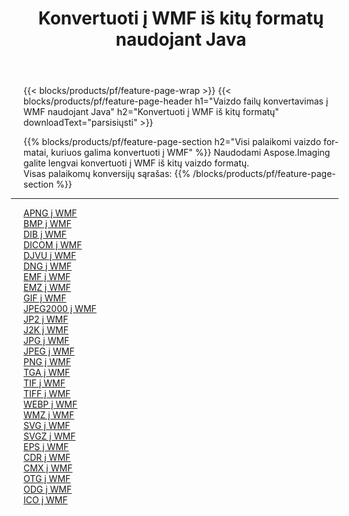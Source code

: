 ﻿---
title: Konvertuoti į WMF iš kitų formatų naudojant Java 
weight: 3920
url: /lt/java/conversion/to/wmf 
lang: lt
langdirlevel: 2
locales: zh-hans,ja,it,ru,de,es,fr,nl,id,lt,pl,pt,vi,tr,ko,zh-hant,ar,hi,th,sv,cs,uk,he
description: Naudodami Aspose.Imaging galite lengvai konvertuoti į WMF iš kitų formatų
---

{{< blocks/products/pf/feature-page-wrap >}}
{{< blocks/products/pf/feature-page-header h1="Vaizdo failų konvertavimas į WMF naudojant Java" h2="Konvertuoti į WMF iš kitų formatų" downloadText="parsisiųsti" >}}


{{% blocks/products/pf/feature-page-section  h2="Visi palaikomi vaizdo formatai, kuriuos galima konvertuoti į WMF" %}}
Naudodami Aspose.Imaging galite lengvai konvertuoti į WMF iš kitų vaizdo formatų.
<br/>
Visas palaikomų konversijų sąrašas:
{{% /blocks/products/pf/feature-page-section %}}
<div class="container-fluid productfamilypage bg-gray">
    <div class="convertypes bg-gray agp-content section">
        <div class="container">
		<hr style="margin-left:-20px;"/>
		<div class="row other-converters">
		    <div class='col-md-2 other-converter remove-lp remove-rp'><a href="/imaging/lt/java/conversion/apng-to-wmf" >APNG į WMF</a></div>
<div class='col-md-2 other-converter remove-lp remove-rp'><a href="/imaging/lt/java/conversion/bmp-to-wmf" >BMP į WMF</a></div>
<div class='col-md-2 other-converter remove-lp remove-rp'><a href="/imaging/lt/java/conversion/dib-to-wmf" >DIB į WMF</a></div>
<div class='col-md-2 other-converter remove-lp remove-rp'><a href="/imaging/lt/java/conversion/dicom-to-wmf" >DICOM į WMF</a></div>
<div class='col-md-2 other-converter remove-lp remove-rp'><a href="/imaging/lt/java/conversion/djvu-to-wmf" >DJVU į WMF</a></div>
<div class='col-md-2 other-converter remove-lp remove-rp'><a href="/imaging/lt/java/conversion/dng-to-wmf" >DNG į WMF</a></div>
<div class='col-md-2 other-converter remove-lp remove-rp'><a href="/imaging/lt/java/conversion/emf-to-wmf" >EMF į WMF</a></div>
<div class='col-md-2 other-converter remove-lp remove-rp'><a href="/imaging/lt/java/conversion/emz-to-wmf" >EMZ į WMF</a></div>
<div class='col-md-2 other-converter remove-lp remove-rp'><a href="/imaging/lt/java/conversion/gif-to-wmf" >GIF į WMF</a></div>
<div class='col-md-2 other-converter remove-lp remove-rp'><a href="/imaging/lt/java/conversion/jpeg2000-to-wmf" >JPEG2000 į WMF</a></div>
<div class='col-md-2 other-converter remove-lp remove-rp'><a href="/imaging/lt/java/conversion/jp2-to-wmf" >JP2 į WMF</a></div>
<div class='col-md-2 other-converter remove-lp remove-rp'><a href="/imaging/lt/java/conversion/j2k-to-wmf" >J2K į WMF</a></div>
<div class='col-md-2 other-converter remove-lp remove-rp'><a href="/imaging/lt/java/conversion/jpg-to-wmf" >JPG į WMF</a></div>
<div class='col-md-2 other-converter remove-lp remove-rp'><a href="/imaging/lt/java/conversion/jpeg-to-wmf" >JPEG į WMF</a></div>
<div class='col-md-2 other-converter remove-lp remove-rp'><a href="/imaging/lt/java/conversion/png-to-wmf" >PNG į WMF</a></div>
<div class='col-md-2 other-converter remove-lp remove-rp'><a href="/imaging/lt/java/conversion/tga-to-wmf" >TGA į WMF</a></div>
<div class='col-md-2 other-converter remove-lp remove-rp'><a href="/imaging/lt/java/conversion/tif-to-wmf" >TIF į WMF</a></div>
<div class='col-md-2 other-converter remove-lp remove-rp'><a href="/imaging/lt/java/conversion/tiff-to-wmf" >TIFF į WMF</a></div>
<div class='col-md-2 other-converter remove-lp remove-rp'><a href="/imaging/lt/java/conversion/webp-to-wmf" >WEBP į WMF</a></div>
<div class='col-md-2 other-converter remove-lp remove-rp'><a href="/imaging/lt/java/conversion/wmz-to-wmf" >WMZ į WMF</a></div>
<div class='col-md-2 other-converter remove-lp remove-rp'><a href="/imaging/lt/java/conversion/svg-to-wmf" >SVG į WMF</a></div>
<div class='col-md-2 other-converter remove-lp remove-rp'><a href="/imaging/lt/java/conversion/svgz-to-wmf" >SVGZ į WMF</a></div>
<div class='col-md-2 other-converter remove-lp remove-rp'><a href="/imaging/lt/java/conversion/eps-to-wmf" >EPS į WMF</a></div>
<div class='col-md-2 other-converter remove-lp remove-rp'><a href="/imaging/lt/java/conversion/cdr-to-wmf" >CDR į WMF</a></div>
<div class='col-md-2 other-converter remove-lp remove-rp'><a href="/imaging/lt/java/conversion/cmx-to-wmf" >CMX į WMF</a></div>
<div class='col-md-2 other-converter remove-lp remove-rp'><a href="/imaging/lt/java/conversion/otg-to-wmf" >OTG į WMF</a></div>
<div class='col-md-2 other-converter remove-lp remove-rp'><a href="/imaging/lt/java/conversion/odg-to-wmf" >ODG į WMF</a></div>
<div class='col-md-2 other-converter remove-lp remove-rp'><a href="/imaging/lt/java/conversion/ico-to-wmf" >ICO į WMF</a></div>
                </div>
        </div>
    </div>
</div>
<br/>

